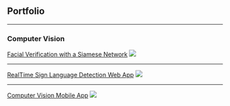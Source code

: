 ## Portfolio

---

### Computer Vision 

[Facial Verification with a Siamese Network](/sample_page)
<img src="images/dummy_thumbnail.jpg?raw=true"/>

---
[RealTime Sign Language Detection Web App](/pdf/sample_presentation.pdf)
<img src="images/dummy_thumbnail.jpg?raw=true"/>

---
[Computer Vision Mobile App](http://example.com/)
<img src="images/dummy_thumbnail.jpg?raw=true"/>
